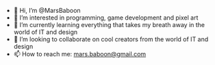 - 👋 Hi, I’m @MarsBaboon
- 👀 I’m interested in programming, game development and pixel art
- 🌱 I’m currently learning everything that takes my breath away in the world of IT and design
- 💞️ I’m looking to collaborate on cool creators from the world of IT and design
- 📫 How to reach me: mars.baboon@gmail.com

<!---
MarsBaboon/MarsBaboon is a ✨ special ✨ repository because its `README.md` (this file) appears on your GitHub profile.
You can click the Preview link to take a look at your changes.
--->
